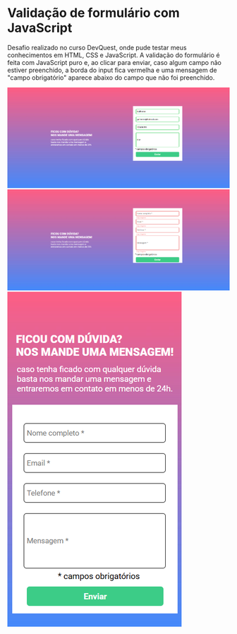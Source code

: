 # Validação de formulário com JavaScript

Desafio realizado no curso DevQuest, onde pude testar meus conhecimentos em HTML, CSS e JavaScript. A validação do formulário é feita com JavaScript puro e, ao clicar para enviar, caso algum campo não estiver preenchido, a borda do input fica vermelha e uma mensagem de "campo obrigatório" aparece abaixo do campo que não foi preenchido.

![Versão desktop sem erro](./src/images/preview-certo.png)
![Versão desktop com erro](./src/images/preview-erro.png)
![Versão mobile](./src/images/preview-mobile.png)